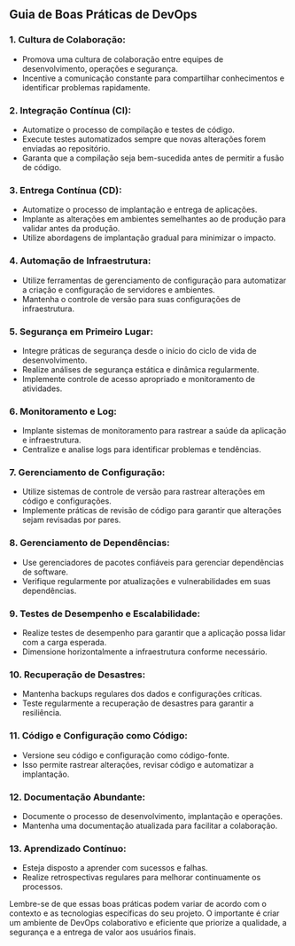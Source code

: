 ## Guia de Boas Práticas de DevOps

### 1. **Cultura de Colaboração:**

* Promova uma cultura de colaboração entre equipes de desenvolvimento, operações e segurança.
* Incentive a comunicação constante para compartilhar conhecimentos e identificar problemas rapidamente.

### 2. **Integração Contínua (CI):**

* Automatize o processo de compilação e testes de código.
* Execute testes automatizados sempre que novas alterações forem enviadas ao repositório.
* Garanta que a compilação seja bem-sucedida antes de permitir a fusão de código.

### 3. **Entrega Contínua (CD):**

* Automatize o processo de implantação e entrega de aplicações.
* Implante as alterações em ambientes semelhantes ao de produção para validar antes da produção.
* Utilize abordagens de implantação gradual para minimizar o impacto.

### 4. **Automação de Infraestrutura:**

* Utilize ferramentas de gerenciamento de configuração para automatizar a criação e configuração de servidores e ambientes.
* Mantenha o controle de versão para suas configurações de infraestrutura.

### 5. **Segurança em Primeiro Lugar:**

* Integre práticas de segurança desde o início do ciclo de vida de desenvolvimento.
* Realize análises de segurança estática e dinâmica regularmente.
* Implemente controle de acesso apropriado e monitoramento de atividades.

### 6. **Monitoramento e Log:**

* Implante sistemas de monitoramento para rastrear a saúde da aplicação e infraestrutura.
* Centralize e analise logs para identificar problemas e tendências.

### 7. **Gerenciamento de Configuração:**

* Utilize sistemas de controle de versão para rastrear alterações em código e configurações.
* Implemente práticas de revisão de código para garantir que alterações sejam revisadas por pares.

### 8. **Gerenciamento de Dependências:**

* Use gerenciadores de pacotes confiáveis para gerenciar dependências de software.
* Verifique regularmente por atualizações e vulnerabilidades em suas dependências.

### 9. **Testes de Desempenho e Escalabilidade:**

* Realize testes de desempenho para garantir que a aplicação possa lidar com a carga esperada.
* Dimensione horizontalmente a infraestrutura conforme necessário.

### 10. **Recuperação de Desastres:**

* Mantenha backups regulares dos dados e configurações críticas.
* Teste regularmente a recuperação de desastres para garantir a resiliência.

### 11. **Código e Configuração como Código:**

* Versione seu código e configuração como código-fonte.
* Isso permite rastrear alterações, revisar código e automatizar a implantação.

### 12. **Documentação Abundante:**

* Documente o processo de desenvolvimento, implantação e operações.
* Mantenha uma documentação atualizada para facilitar a colaboração.

### 13. **Aprendizado Contínuo:**

* Esteja disposto a aprender com sucessos e falhas.
* Realize retrospectivas regulares para melhorar continuamente os processos.

Lembre-se de que essas boas práticas podem variar de acordo com o contexto e as tecnologias específicas do seu projeto. O importante é criar um ambiente de DevOps colaborativo e eficiente que priorize a qualidade, a segurança e a entrega de valor aos usuários finais.
